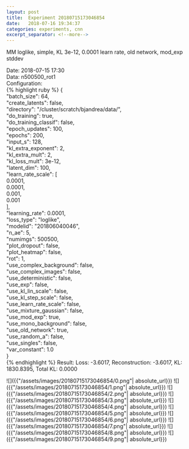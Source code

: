 ```yaml
---
layout: post
title:  Experiment 20180715173046854
date:   2018-07-16 19:34:37
categories: experiments, cnn
excerpt_separator: <!--more-->
---
```

MM loglike, simple, KL 3e-12, 0.0001 learn rate, old network, mod_exp stddev  

 <!--more-->
Date: 2018-07-15 17:30  
Data: n500500_rot1  
Configuration:   
{% highlight ruby %}
{  
    "batch_size": 64,   
    "create_latents": false,   
    "directory": "/cluster/scratch/bjandrea/data/",   
    "do_training": true,   
    "do_training_classif": false,   
    "epoch_updates": 100,   
    "epochs": 200,   
    "input_s": 128,   
    "kl_extra_exponent": 2,   
    "kl_extra_mult": 2,   
    "kl_loss_mult": 3e-12,   
    "latent_dim": 100,   
    "learn_rate_scale": [  
        0.0001,   
        0.0001,   
        0.001,   
        0.001  
    ],   
    "learning_rate": 0.0001,   
    "loss_type": "loglike",   
    "modelid": "201806040046",   
    "n_ae": 5,   
    "numimgs": 500500,   
    "plot_dropout": false,   
    "plot_heatmap": false,   
    "rot": 1,   
    "use_complex_background": false,   
    "use_complex_images": false,   
    "use_deterministic": false,   
    "use_exp": false,   
    "use_kl_lin_scale": false,   
    "use_kl_step_scale": false,   
    "use_learn_rate_scale": false,   
    "use_mixture_gaussian": false,   
    "use_mod_exp": true,   
    "use_mono_background": false,   
    "use_old_network": true,   
    "use_random_a": false,   
    "use_singles": false,   
    "var_constant": 1.0  
}  
{% endhighlight %}
Result: Loss: -3.6017, Reconstruction: -3.6017, KL: 1830.8395, Total KL: 0.0000  

![]({{"/assets/images/20180715173046854/0.png"| absolute_url}})
![]({{"/assets/images/20180715173046854/1.png"| absolute_url}})
![]({{"/assets/images/20180715173046854/2.png"| absolute_url}})
![]({{"/assets/images/20180715173046854/3.png"| absolute_url}})
![]({{"/assets/images/20180715173046854/4.png"| absolute_url}})
![]({{"/assets/images/20180715173046854/5.png"| absolute_url}})
![]({{"/assets/images/20180715173046854/6.png"| absolute_url}})
![]({{"/assets/images/20180715173046854/7.png"| absolute_url}})
![]({{"/assets/images/20180715173046854/8.png"| absolute_url}})
![]({{"/assets/images/20180715173046854/9.png"| absolute_url}})
